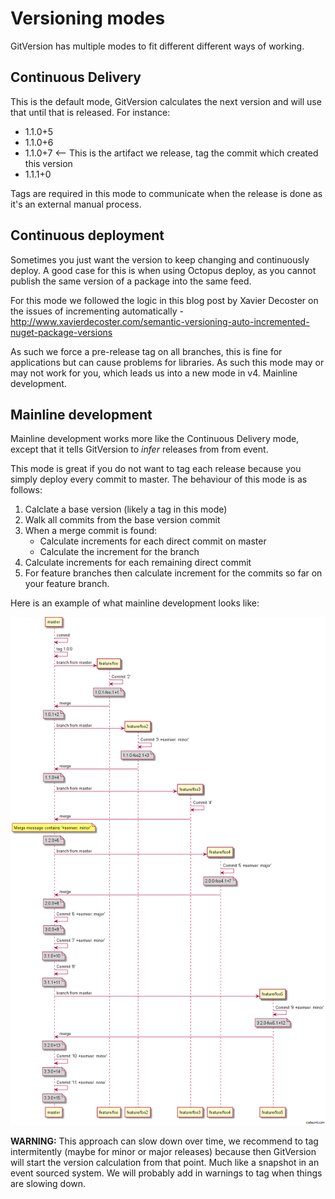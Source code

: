 # Versioning modes
GitVersion has multiple modes to fit different different ways of working.


## Continuous Delivery
This is the default mode, GitVersion calculates the next version and will use that until that is released. For instance:

 - 1.1.0+5
 - 1.1.0+6
 - 1.1.0+7  <-- This is the artifact we release, tag the commit which created this version
 - 1.1.1+0

Tags are required in this mode to communicate when the release is done as it's an external manual process.

## Continuous deployment
Sometimes you just want the version to keep changing and continuously deploy. A good case for this is when using Octopus deploy, as you cannot publish the same version of a package into the same feed.

For this mode we followed the logic in this blog post by Xavier Decoster on the issues of incrementing automatically - http://www.xavierdecoster.com/semantic-versioning-auto-incremented-nuget-package-versions

As such we force a pre-release tag on all branches, this is fine for applications but can cause problems for libraries. As such this mode may or may not work for you, which leads us into a new mode in v4. Mainline development.

## Mainline development
Mainline development works more like the Continuous Delivery mode, except that it tells GitVersion to *infer* releases from from event.

This mode is great if you do not want to tag each release because you simply deploy every commit to master. The behaviour of this mode is as follows:

1. Calclate a base version (likely a tag in this mode)
1. Walk all commits from the base version commit
1. When a merge commit is found:
    - Calculate increments for each direct commit on master
    - Calculate the increment for the branch
1. Calculate increments for each remaining direct commit
1. For feature branches then calculate increment for the commits so far on your feature branch.

Here is an example of what mainline development looks like:

![Mainline mode](./img/mainline-mode.png)


**WARNING:** This approach can slow down over time, we recommend to tag intermitently (maybe for minor or major releases) because then GitVersion will start the version calculation from that point. Much like a snapshot in an event sourced system. We will probably add in warnings to tag when things are slowing down.